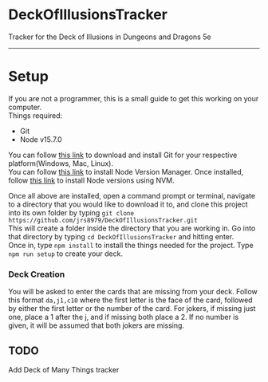 # DeckOfIllusionsTracker
Tracker for the Deck of Illusions in Dungeons and Dragons 5e
***
# Setup
If you are not a programmer, this is a small guide to get this working on your computer.  
Things required:
- Git  
- Node v15.7.0
  
You can follow [this link](https://git-scm.com/downloads) to download and install Git for your respective platform(Windows, Mac, Linux).  
You can follow [this link](https://github.com/nvm-sh/nvm#installing-and-updating) to install Node Version Manager. 
Once installed, follow [this link](https://github.com/nvm-sh/nvm#usage) to install Node versions using NVM.

Once all above are installed, open a command prompt or terminal, navigate to a directory that you would like to download it to, and clone this project into its own folder by typing `git clone https://github.com/jrs8979/DeckOfIllusionsTracker.git`   
This will create a folder inside the directory that you are working in. Go into that directory by typing `cd DeckOfIllusionsTracker` and hitting enter.  
Once in, type `npm install` to install the things needed for the project. Type `npm run setup` to create your deck.
### Deck Creation
You will be asked to enter the cards that are missing from your deck. Follow this format `da,j1,c10` where the first letter is the face of the card, followed by either the first letter or the number of the card.
For jokers, if missing just one, place a 1 after the j, and if missing both place a 2. If no number is given, it will be assumed that both jokers are missing.
## TODO
Add Deck of Many Things tracker

